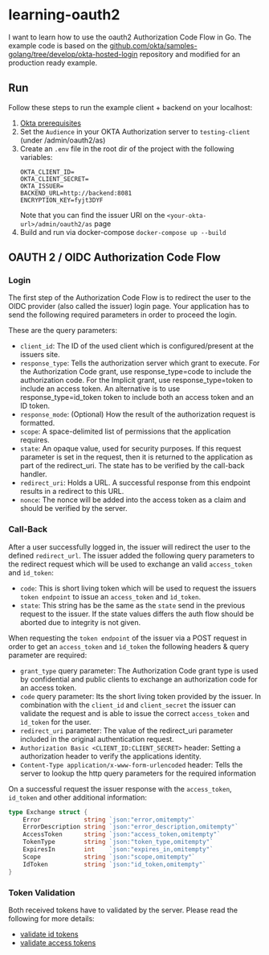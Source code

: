 # learning-oauth2

I want to learn how to use the oauth2 Authorization Code Flow in Go. The example code is based on the [github.com/okta/samples-golang/tree/develop/okta-hosted-login](https://github.com/okta/samples-golang/tree/develop/okta-hosted-login) repository and modified for an production ready example.


## Run

Follow these steps to run the example client + backend on your localhost:

1. [Okta prerequisites ](https://github.com/okta/samples-golang/tree/develop/okta-hosted-login#prerequisites)
2. Set the `Audience` in your OKTA Authorization server to `testing-client` (under <your-okta-url>/admin/oauth2/as)
2. Create an `.env` file in the root dir of the project with the following variables:
    ```env
    OKTA_CLIENT_ID=
    OKTA_CLIENT_SECRET=
    OKTA_ISSUER=
    BACKEND_URL=http://backend:8081
    ENCRYPTION_KEY=fyjt3DYF
    ```
    Note that you can find the issuer URI on the `<your-okta-url>/admin/oauth2/as` page
3. Build and run via docker-compose `docker-compose up --build`

## OAUTH 2 / OIDC Authorization Code Flow

### Login

The first step of the Authorization Code Flow is to redirect the user to the OIDC provider (also called the issuer) login page. Your application has to send the following required parameters in order to proceed the login.

These are the query parameters:

- `client_id`: The ID of the used client which is configured/present at the issuers site.
- `response_type`: Tells the authorization server which grant to execute. For the Authorization Code grant, use response_type=code to include the authorization code. For the Implicit grant, use response_type=token to include an access token. An alternative is to use response_type=id_token token to include both an access token and an ID token.
- `response_mode`: (Optional) How the result of the authorization request is formatted.
- `scope`: A space-delimited list of permissions that the application requires.
- `state`: An opaque value, used for security purposes. If this request parameter is set in the request, then it is returned to the application as part of the redirect_uri. The state has to be verified by the call-back handler.
- `redirect_uri`: Holds a URL. A successful response from this endpoint results in a redirect to this URL.
- `nonce`: The nonce will be added into the access token as a claim and should be verified by the server.

### Call-Back

After a user successfully logged in, the issuer will redirect the user to the defined `redirect_url`. The issuer added the following query parameters to the redirect request which will be used to exchange an valid `access_token` and `ìd_token`:

- `code`: This is short living token which will be used to request the issuers `token endpoint` to issue an `access_token` and `ìd_token`.
- `state`: This string has be the same as the `state` send in the previous request to the issuer. If the state values differs the auth flow should be aborted due to integrity is not given.

When requesting the `token endpoint` of the issuer via a POST request in order to get an `access_token` and `ìd_token` the following headers & query parameter are required:

- `grant_type` query parameter: The Authorization Code grant type is used by confidential and public clients to exchange an authorization code for an access token.
- `code` query parameter: Its the short living token provided by the issuer. In combination with the `client_id` and `client_secret` the issuer can validate the request and is able to issue the correct `access_token` and `ìd_token` for the user.
- `redirect_uri` parameter: The value of the redirect_uri parameter included in the original authentication request.
- `Authorization Basic <CLIENT_ID:CLIENT_SECRET>` header: Setting a authorization header to verify the applications identity.
- `Content-Type application/x-www-form-urlencoded` header: Tells the server to lookup the http query parameters for the required information

On a successful request the issuer response with the `access_token`, `id_token` and other additional information:

```go
type Exchange struct {
	Error            string `json:"error,omitempty"`
	ErrorDescription string `json:"error_description,omitempty"`
	AccessToken      string `json:"access_token,omitempty"`
	TokenType        string `json:"token_type,omitempty"`
	ExpiresIn        int    `json:"expires_in,omitempty"`
	Scope            string `json:"scope,omitempty"`
	IdToken          string `json:"id_token,omitempty"`
}
```

### Token Validation

Both received tokens have to validated by the server. Please read the following for more details:

- [validate id tokens](https://auth0.com/docs/tokens/id-tokens/validate-id-tokens)
- [validate access tokens](https://auth0.com/docs/tokens/access-tokens/validate-access-tokens)
